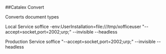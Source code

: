 ##Catalex Convert

Converts document types

Local Service
soffice  -env:UserInstallation=file:///tmp/xofficeuser "--accept=socket,port=2002;urp;" --invisible --headless


Production Service
soffice  "--accept=socket,port=2002;urp;" --invisible --headless

